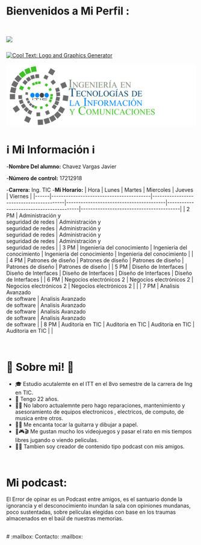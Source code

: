 # Bienvenidos a Mi Perfil : 
# ![](https://images.cooltext.com/5508535.png)
<a href="http://cooltext.com" target="_top"><img src="https://cooltext.com/images/ct_pixel.gif" width="80" height="15" alt="Cool Text: Logo and Graphics Generator" border="0" /></a>

![](https://github.com/JavierChavez/AnalisisSoftwareJavierCV/blob/main/Img/TECNOLOGIAS-DE-LA-INFORMACION-Y-COMUNICACIONES_HEADING1-2048x672.png?raw=true)


# :information_source:  Mi Información :information_source: #

-**Nombre Del alumno:** Chavez Vargas Javier

-**Número de control:** 17212918

-**Carrera:** Ing. TIC
-**Mi Horario:**
| Hora | Lunes                                   | Martes                                  | Miercoles                               | Jueves                                  | Viernes                                 |
|------|-----------------------------------------|-----------------------------------------|-----------------------------------------|-----------------------------------------|-----------------------------------------|
| 2 PM | Administración y <br>seguridad de redes | Administración y <br>seguridad de redes | Administración y <br>seguridad de redes | Administración y <br>seguridad de redes | Administración y <br>seguridad de redes |
| 3 PM | Ingenieria del conocimiento             | Ingenieria del conocimiento             | Ingenieria del conocimiento             | Ingenieria del conocimiento             |                                         |
| 4 PM |            Patrones de diseño           |            Patrones de diseño           |            Patrones de diseño           |            Patrones de diseño           |            Patrones de diseño           |
| 5 PM |           Diseño de Interfaces          |           Diseño de Interfaces          |           Diseño de Interfaces          |           Diseño de Interfaces          |           Diseño de Interfaces          |
| 6 PM |         Negocios electrónicos 2         |         Negocios electrónicos 2         |         Negocios electrónicos 2         |         Negocios electrónicos 2         |                                         |
| 7 PM |    Analisis Avanzado<br> de software    |    Analisis Avanzado<br> de software    |    Analisis Avanzado<br> de software    |    Analisis Avanzado<br> de software    |    Analisis Avanzado<br> de software    |
| 8 PM |             Auditoria en TIC            |             Auditoria en TIC            |             Auditoria en TIC            |             Auditoria en TIC            |                                         |

<br>

# :bow:  Sobre mi! :bow: #

* :mortar_board: Estudio acutalemte en el ITT en el 8vo semestre de la carrera de Ing en TIC.
* :bust_in_silhouette: Tengo 22 años.
* :iphone::guitar: No laboro actualemnte pero hago reparaciones, mantenimiento y asesoramiento de equipos electronicos , electricos, de computo, de musica entre otros.
* :guitar::art: Me encanta tocar la guitarra y dibujar a papel.
* :space_invader::video_game::clapper: Me gustan mucho los videojuegos y pasar el rato en mis tiempos libres jugando o viendo peliculas.
* :movie_camera::globe_with_meridians: Tambien soy creador de contenido tipo podcast con mis amigos.
<br>

# Mi podcast: 
El Error de opinar es un Podcast entre amigos, es el santuario donde la ignorancia y el desconocimiento inundan la sala con opiniones mundanas, poco sustentadas, sobre películas elegidas con base en los traumas almacenados en el baúl de nuestras memorias. 


<br>
# :mailbox: Contacto: :mailbox: 

  




